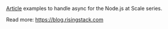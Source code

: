 [Article](https://blog.risingstack.com/node-js-async-best-practices-avoiding-callback-hell-node-js-at-scale/) examples to handle async for the Node.js at Scale series.

Read more: https://blog.risingstack.com
